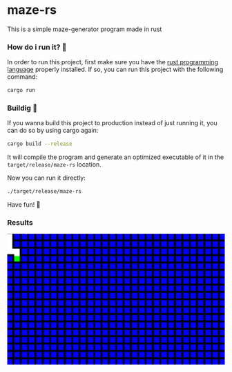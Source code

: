 # maze-rs

This is a simple maze-generator program made in rust

### How do i run it? :running:
In order to run this project, first make sure you have the [rust programming language](https://www.rust-lang.org/)
properly installed. If so, you can run this project with the following command: 

```bash
cargo run
```

### Buildig :hammer:
If you wanna build this project to production instead of just running it, you
can do so by using cargo again: 

```bash
cargo build --release
```
It will compile the program and generate an optimized executable of it in the
`target/release/maze-rs` location.

Now you can run it directly: 

```bash
./target/release/maze-rs
```

Have fun! :tada:


### Results
![](https://github.com/KPMGE/maze-rs/blob/main/assets/maze.gif)
